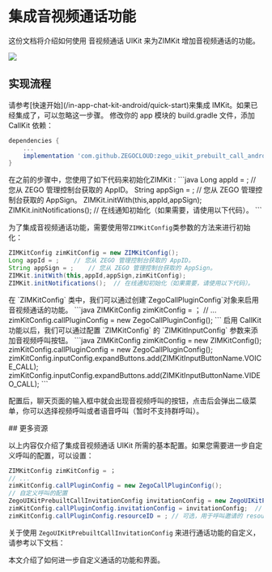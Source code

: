 # 集成音视频通话功能

这份文档将介绍如何使用 音视频通话 UIKit 来为ZIMKit 增加音视频通话的功能。

<Frame width="200" height="auto" caption="">
    <img src="https://media-resource.spreading.io/docuo/workspace737/c930b1495b92aa1bb3bd62bf096731cb/4e648e6706.gif" />
   
</Frame>

## 实现流程

<Steps>
<Step title="集成 IMKit">
请参考[快速开始](/in-app-chat-kit-android/quick-start)来集成 IMKit。如果已经集成了，可以忽略这一步骤。
</Step>


<Step title="添加 CallKit 依赖">
修改你的 app 模块的 build.gradle 文件，添加 CallKit 依赖：

```groovy
dependencies {
    ...
    implementation 'com.github.ZEGOCLOUD:zego_uikit_prebuilt_call_android:+'    // 在您的模块级 build.gradle 文件的 dependencies 中添加这行代码，通常命名为 [app]。
}
```
</Step>


<Step title="调整 IMKit 初始化方式">
在之前的步骤中，您使用了如下代码来初始化ZIMKit :
```java
Long appId = ;    // 您从 ZEGO 管理控制台获取的 AppID。
String appSign = ;    // 您从 ZEGO 管理控制台获取的 AppSign。
ZIMKit.initWith(this,appId,appSign);    
ZIMKit.initNotifications();    // 在线通知初始化（如果需要，请使用以下代码）。
```

为了集成音视频通话功能，需要使用带`ZIMKitConfig`类参数的方法来进行初始化：
```java
ZIMKitConfig zimKitConfig = new ZIMKitConfig();
Long appId = ;    // 您从 ZEGO 管理控制台获取的 AppID。
String appSign = ;    // 您从 ZEGO 管理控制台获取的 AppSign。
ZIMKit.initWith(this,appId,appSign,zimKitConfig);    
ZIMKit.initNotifications();  // 在线通知初始化（如果需要，请使用以下代码）。
```
</Step>

<Step title="启用 CallKit 功能">
在 `ZIMKitConfig` 类中，我们可以通过创建`ZegoCallPluginConfig`对象来启用音视频通话的功能。
```java
ZIMKitConfig zimKitConfig = ；
// ...
zimKitConfig.callPluginConfig = new ZegoCallPluginConfig();
```
</Step>

<Step title="添加音视频呼叫按钮">
启用 CallKit 功能以后，我们可以通过配置 `ZIMKitConfig` 的 `ZIMKitInputConfig` 参数来添加音视频呼叫按钮。
```java
ZIMKitConfig zimKitConfig = new ZIMKitConfig();
zimKitConfig.callPluginConfig = new ZegoCallPluginConfig();
zimKitConfig.inputConfig.expandButtons.add(ZIMKitInputButtonName.VOICE_CALL);
zimKitConfig.inputConfig.expandButtons.add(ZIMKitInputButtonName.VIDEO_CALL);
```

配置后，聊天页面的输入框中就会出现音视频呼叫的按钮，点击后会弹出二级菜单，你可以选择视频呼叫或者语音呼叫（暂时不支持群呼叫）。

</Step>
</Steps>
## 更多资源

以上内容仅介绍了集成音视频通话 UIKit 所需的基本配置。如果您需要进一步自定义呼叫的配置，可以设置：

```java
ZIMKitConfig zimKitConfig = ；
// ...
zimKitConfig.callPluginConfig = new ZegoCallPluginConfig();
// 自定义呼叫的配置
ZegoUIKitPrebuiltCallInvitationConfig invitationConfig = new ZegoUIKitPrebuiltCallInvitationConfig();
zimKitConfig.callPluginConfig.invitationConfig = invitationConfig;  // 可选，呼叫的邀请配置
zimKitConfig.callPluginConfig.resourceID = ; // 可选，用于呼叫邀请的 resourceID
```
关于使用 `ZegoUIKitPrebuiltCallInvitationConfig` 来进行通话功能的自定义，请参考以下文档：

<CardGroup cols={1}>
  <Card title="音视频通话 UIKit - 自定义 UI" href="https://doc-zh.zego.im/article/20217" target="_blank">
    本文介绍了如何进一步自定义通话的功能和界面。
  </Card>

</CardGroup>